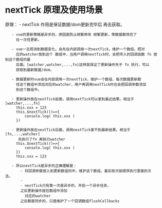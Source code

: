 

# nextTick 原理及使用场景

   原理：
       - nextTick 作用是保证数据/dom更新完毕后 再去获取。

       - vue的更新策略是异步的，原因是防止频繁修改 频繁更新，等数据都改完了
         在一次性更新。

       - vue一旦观测到数据变化，会先在内部调用一次nextTick，维护一个数组，把对
         应的watcher放到这个 数组中，当用户调用nextTick时，会把传入的回调函数 fn 放到这个数组的最
         后面。[watcher,watcher,...,fn]这样就保证了更新操作先于 fn 执行，可以
         获取到最新数据/dom。

       - 数据更新时vue会在内部调用一次nextTick，维护一个数组，每次数据更新都
         往这个数组中添加对应的watcher，用户再调用nextTick时也会把回调参数添加
         到这个数组中。  
         
       - 更新操作放在nextTick前面，调用nextTick可以拿到最近结果。相当于 [watcher,...,fn] 
         this.xxx = 123 
         this.$nextTick(()=>{
             console.log( this.xxx )
         })

       - 更新操作放在nextTick后面，调用nextTick拿不到最新结果。相当于 [fn,...,watcher]
          先执行了fn 再执行watcher  
         this.$nextTick(()=>{
             console.log( this.xxx )
         })  
         this.xxx = 123 

       - 所以nextTick是异步的正确理解是：
           - 将回调参数放入到更新数组的中，维护这个数组，最后依次按顺序执行里面的方法。
           - 
           - nextTick只有第一次是异步的，开启一个异步任务，
           之后更新操作就往数组中添加
             对应的watcher
           之后都是同步的，只是维护了一个回调数组flushCallbacks  

    